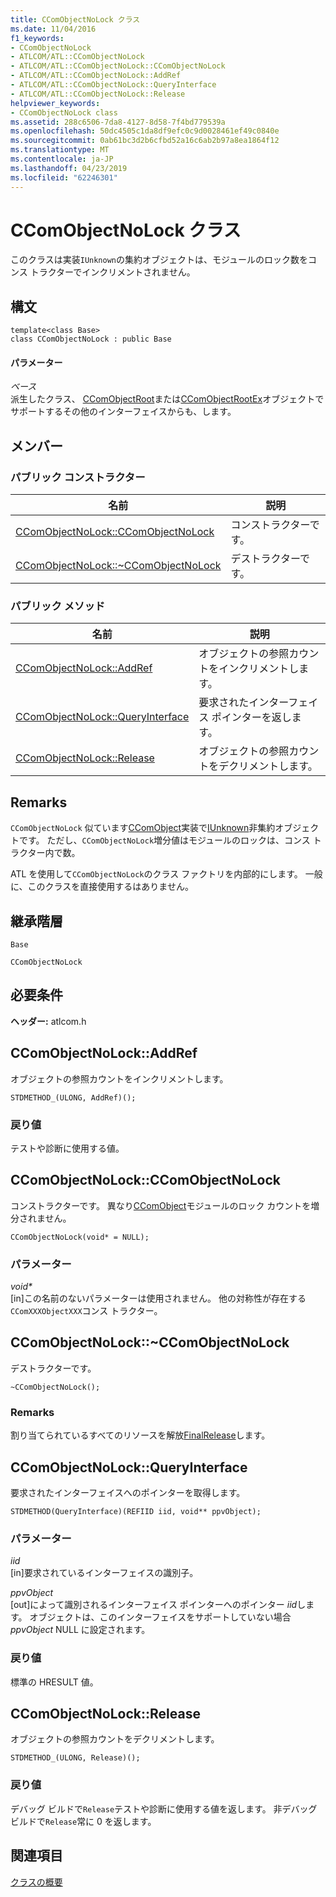 ```yaml
---
title: CComObjectNoLock クラス
ms.date: 11/04/2016
f1_keywords:
- CComObjectNoLock
- ATLCOM/ATL::CComObjectNoLock
- ATLCOM/ATL::CComObjectNoLock::CComObjectNoLock
- ATLCOM/ATL::CComObjectNoLock::AddRef
- ATLCOM/ATL::CComObjectNoLock::QueryInterface
- ATLCOM/ATL::CComObjectNoLock::Release
helpviewer_keywords:
- CComObjectNoLock class
ms.assetid: 288c6506-7da8-4127-8d58-7f4bd779539a
ms.openlocfilehash: 50dc4505c1da8df9efc0c9d0028461ef49c0840e
ms.sourcegitcommit: 0ab61bc3d2b6cfbd52a16c6ab2b97a8ea1864f12
ms.translationtype: MT
ms.contentlocale: ja-JP
ms.lasthandoff: 04/23/2019
ms.locfileid: "62246301"
---
```

# <a name="ccomobjectnolock-class"></a>CComObjectNoLock クラス

このクラスは実装`IUnknown`の集約オブジェクトは、モジュールのロック数をコンス トラクターでインクリメントされません。

## <a name="syntax"></a>構文

```
template<class Base>
class CComObjectNoLock : public Base
```

#### <a name="parameters"></a>パラメーター

*ベース*<br/>
派生したクラス、 [CComObjectRoot](../../atl/reference/ccomobjectroot-class.md)または[CComObjectRootEx](../../atl/reference/ccomobjectrootex-class.md)オブジェクトでサポートするその他のインターフェイスからも、します。

## <a name="members"></a>メンバー

### <a name="public-constructors"></a>パブリック コンストラクター

|名前|説明|
|----------|-----------------|
|[CComObjectNoLock::CComObjectNoLock](#ccomobjectnolock)|コンストラクターです。|
|[CComObjectNoLock::~CComObjectNoLock](#dtor)|デストラクターです。|

### <a name="public-methods"></a>パブリック メソッド

|名前|説明|
|----------|-----------------|
|[CComObjectNoLock::AddRef](#addref)|オブジェクトの参照カウントをインクリメントします。|
|[CComObjectNoLock::QueryInterface](#queryinterface)|要求されたインターフェイス ポインターを返します。|
|[CComObjectNoLock::Release](#release)|オブジェクトの参照カウントをデクリメントします。|

## <a name="remarks"></a>Remarks

`CComObjectNoLock` 似ています[CComObject](../../atl/reference/ccomobject-class.md)実装で[IUnknown](/windows/desktop/api/unknwn/nn-unknwn-iunknown)非集約オブジェクトです。 ただし、`CComObjectNoLock`増分値はモジュールのロックは、コンス トラクター内で数。

ATL を使用して`CComObjectNoLock`のクラス ファクトリを内部的にします。 一般に、このクラスを直接使用するはありません。

## <a name="inheritance-hierarchy"></a>継承階層

`Base`

`CComObjectNoLock`

## <a name="requirements"></a>必要条件

**ヘッダー:** atlcom.h

##  <a name="addref"></a>  CComObjectNoLock::AddRef

オブジェクトの参照カウントをインクリメントします。

```
STDMETHOD_(ULONG, AddRef)();
```

### <a name="return-value"></a>戻り値

テストや診断に使用する値。

##  <a name="ccomobjectnolock"></a>  CComObjectNoLock::CComObjectNoLock

コンストラクターです。 異なり[CComObject](../../atl/reference/ccomobject-class.md)モジュールのロック カウントを増分されません。

```
CComObjectNoLock(void* = NULL);
```

### <a name="parameters"></a>パラメーター

<em>void\*</em><br/>
[in]この名前のないパラメーターは使用されません。 他の対称性が存在する`CComXXXObjectXXX`コンス トラクター。

##  <a name="dtor"></a>  CComObjectNoLock::~CComObjectNoLock

デストラクターです。

```
~CComObjectNoLock();
```

### <a name="remarks"></a>Remarks

割り当てられているすべてのリソースを解放[FinalRelease](ccomobjectrootex-class.md#finalrelease)します。

##  <a name="queryinterface"></a>  CComObjectNoLock::QueryInterface

要求されたインターフェイスへのポインターを取得します。

```
STDMETHOD(QueryInterface)(REFIID iid, void** ppvObject);
```

### <a name="parameters"></a>パラメーター

*iid*<br/>
[in]要求されているインターフェイスの識別子。

*ppvObject*<br/>
[out]によって識別されるインターフェイス ポインターへのポインター *iid*します。 オブジェクトは、このインターフェイスをサポートしていない場合*ppvObject* NULL に設定されます。

### <a name="return-value"></a>戻り値

標準の HRESULT 値。

##  <a name="release"></a>  CComObjectNoLock::Release

オブジェクトの参照カウントをデクリメントします。

```
STDMETHOD_(ULONG, Release)();
```

### <a name="return-value"></a>戻り値

デバッグ ビルドで`Release`テストや診断に使用する値を返します。 非デバッグ ビルドで`Release`常に 0 を返します。

## <a name="see-also"></a>関連項目

[クラスの概要](../../atl/atl-class-overview.md)
